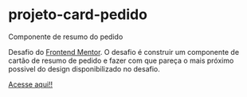 # projeto-card-pedido
 
Componente de resumo do pedido

Desafio do <a href="https://www.frontendmentor.io/challenges/order-summary-component-QlPmajDUj" target="_blank">Frontend Mentor</a>.
O desafio é construir um componente de cartão de resumo de pedido e fazer com que pareça o mais próximo possivel do design disponibilizado no desafio.

<a href="" target="_blank">Acesse aqui!!</a>
